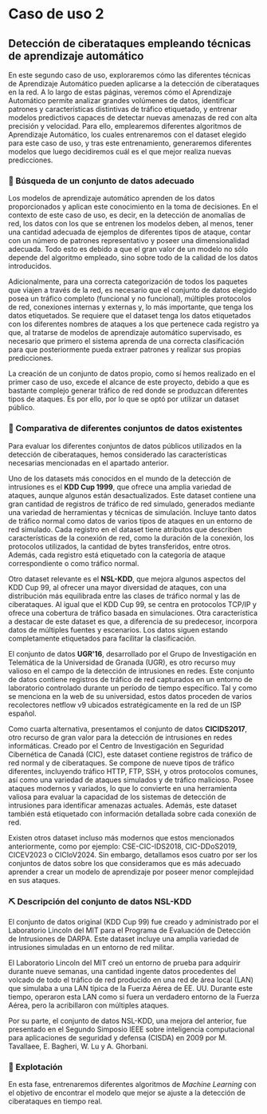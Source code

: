 # Caso de uso 2
## Detección de ciberataques empleando técnicas de aprendizaje automático
En este segundo caso de uso, exploraremos cómo las diferentes técnicas de Aprendizaje Automático pueden aplicarse a la detección de ciberataques en la red. A lo largo de estas páginas, veremos cómo el Aprendizaje Automático permite analizar grandes volúmenes de datos, identificar patrones y características distintivas de tráfico etiquetado, y entrenar modelos predictivos capaces de detectar nuevas amenazas de red con alta precisión y velocidad. Para ello, emplearemos diferentes algoritmos de Aprendizaje Automático, los cuales entrenaremos con el dataset elegido para este caso de uso, y tras este entrenamiento, generaremos diferentes modelos que luego decidiremos cuál es el que mejor realiza nuevas predicciones.

### :dart: Búsqueda de un conjunto de datos adecuado
Los modelos de aprendizaje automático aprenden de los datos proporcionados y aplican este conocimiento en la toma de decisiones. En el contexto de este caso de uso, es decir, en la detección de anomalías de red, los datos con los que se entrenen los modelos deben, al menos, tener una cantidad adecuada de ejemplos de diferentes tipos de ataque, contar con un número de patrones representativo y poseer una dimensionalidad adecuada. Todo esto es debido a que el gran valor de un modelo no sólo depende del algoritmo empleado, sino sobre todo de la calidad de los datos introducidos.

Adicionalmente, para una correcta categorización de todos los paquetes que viajen a través de la red, es necesario que el conjunto de datos elegido posea un tráfico completo (funcional y no funcional), múltiples protocolos de red, conexiones internas y externas y, lo más importante, que tenga los datos etiquetados. Se requiere que el dataset tenga los datos etiquetados con los diferentes nombres de ataques a los que pertenece cada registro ya que, al tratarse de modelos de aprendizaje automático supervisado, es necesario que primero el sistema aprenda de una correcta clasificación para que posteriormente pueda extraer patrones y realizar sus propias predicciones.

La creación de un conjunto de datos propio, como sí hemos realizado en el primer caso de uso, excede el alcance de este proyecto, debido a que es bastante complejo generar tráfico de red donde se produzcan diferentes tipos de ataques. Es por ello, por lo que se optó por utilizar un dataset público.

### :abacus: Comparativa de diferentes conjuntos de datos existentes
Para evaluar los diferentes conjuntos de datos públicos utilizados en la detección de ciberataques, hemos considerado las características necesarias mencionadas en el apartado anterior.

Uno de los datasets más conocidos en el mundo de la detección de intrusiones es el **KDD Cup 1999**, que ofrece una amplia variedad de ataques, aunque algunos están desactualizados. Este dataset contiene una gran cantidad de registros de tráfico de red simulado, generados mediante una variedad de herramientas y técnicas de simulación. Incluye tanto datos de tráfico normal como datos de varios tipos de ataques en un entorno de red simulado. Cada registro en el dataset tiene atributos que describen características de la conexión de red, como la duración de la conexión, los protocolos utilizados, la cantidad de bytes transferidos, entre otros. Además, cada registro está etiquetado con la categoría de ataque correspondiente o como tráfico normal.

Otro dataset relevante es el **NSL-KDD**, que mejora algunos aspectos del KDD Cup 99, al ofrecer una mayor diversidad de ataques, con una distribución más equilibrada entre las clases de tráfico normal y las de ciberataques. Al igual que el KDD Cup 99, se centra en protocolos TCP/IP y ofrece una cobertura de tráfico basada en simulaciones. Otra característica a destacar de este dataset es que, a diferencia de su predecesor, incorpora datos de múltiples fuentes y escenarios. Los datos siguen estando completamente etiquetados para facilitar la clasificación.

El conjunto de datos **UGR'16**, desarrollado por el Grupo de Investigación en Telemática de la Universidad de Granada (UGR), es otro recurso muy valioso en el campo de la detección de intrusiones en redes. Este conjunto de datos contiene registros de tráfico de red capturados en un entorno de laboratorio controlado durante un período de tiempo específico. Tal y como se menciona en la web de su universidad, estos datos proceden de varios recolectores netflow v9 ubicados estratégicamente en la red de un ISP español.

Como cuarta alternativa, presentamos el conjunto de datos **CICIDS2017**, otro recurso de gran valor para la detección de intrusiones en redes informáticas. Creado por el Centro de Investigación en Seguridad Cibernética de Canadá (CIC), este dataset contiene registros de tráfico de red normal y de ciberataques. Se compone de nueve tipos de tráfico diferentes, incluyendo tráfico HTTP, FTP, SSH, y otros protocolos comunes, así como una variedad de ataques simulados y de tráfico malicioso. Posee ataques modernos y variados, lo que lo convierte en una herramienta valiosa para evaluar la capacidad de los sistemas de detección de intrusiones para identificar amenazas actuales. Además, este dataset también está etiquetado con información detallada sobre cada conexión de red.

Existen otros dataset incluso más modernos que estos mencionados anteriormente, como por ejemplo: CSE-CIC-IDS2018, CIC-DDoS2019, CICEV2023 o CICIoV2024. Sin embargo, detallamos esos cuatro por ser los conjuntos de datos sobre los que consideramos que es más adecuado aprender a crear un modelo de aprendizaje por poseer menor complejidad en sus ataques.

### :pick: Descripción del conjunto de datos NSL-KDD
El conjunto de datos original (KDD Cup 99) fue creado y administrado por el Laboratorio Lincoln del MIT para el Programa de Evaluación de Detección de Intrusiones de DARPA. Este dataset incluye una amplia variedad de intrusiones simuladas en un entorno de red militar.

El Laboratorio Lincoln del MIT creó un entorno de prueba para adquirir durante nueve semanas, una cantidad ingente datos procedentes del volcado de todo el tráfico de red producido en una red de área local (LAN) que simulaba a una LAN típica de la Fuerza Aérea de EE. UU. Durante este tiempo, operaron esta LAN como si fuera un verdadero entorno de la Fuerza Aérea, pero la acribillaron con múltiples ataques.

Por su parte, el conjunto de datos NSL-KDD, una mejora del anterior, fue presentado en el Segundo Simposio IEEE sobre inteligencia computacional para aplicaciones de seguridad y defensa (CISDA) en 2009 por M. Tavallaee, E. Bagheri, W. Lu y A. Ghorbani.

### :rocket: Explotación
En esta fase, entrenaremos diferentes algoritmos de *Machine Learning* con el objetivo de encontrar el modelo que mejor se ajuste a la detección de ciberataques en tiempo real.